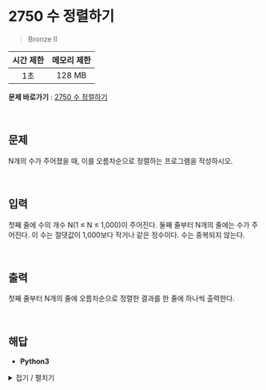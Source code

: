 # 2750 수 정렬하기
> Bronze II

|시간 제한|메모리 제한|
|:---:|:---:|
|1초|128 MB|

**문제 바로가기** : [2750 수 정렬하기](https://www.acmicpc.net/problem/2750 "2750 수 정렬하기")

</br>

## 문제
N개의 수가 주어졌을 때, 이를 오름차순으로 정렬하는 프로그램을 작성하시오.

</br>

## 입력
첫째 줄에 수의 개수 N(1 ≤ N ≤ 1,000)이 주어진다. 둘째 줄부터 N개의 줄에는 수가 주어진다. 이 수는 절댓값이 1,000보다 작거나 같은 정수이다. 수는 중복되지 않는다.

</br>

## 출력
첫째 줄부터 N개의 줄에 오름차순으로 정렬한 결과를 한 줄에 하나씩 출력한다.

</br>

## 해답
- **Python3**
<details>
<summary>접기 / 펼치기</summary>
<div markdown="1">

```py
size = int(input())
array = [
    int(input())
    for _ in range(size)
]

for i in range(len(array)):
    for j in range(i+1, len(array)):
        if array[i] > array[j]:
            array[i], array[j] = array[j], array[i]

for k in array:
    print(k)
```

</div>
</details>